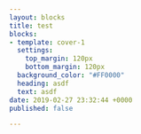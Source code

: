 ```yaml
---
layout: blocks
title: test
blocks:
- template: cover-1
  settings:
    top_margin: 120px
    bottom_margin: 120px
  background_color: "#FF0000"
  heading: asdf
  text: asdf
date: 2019-02-27 23:32:44 +0000
published: false

---
```


